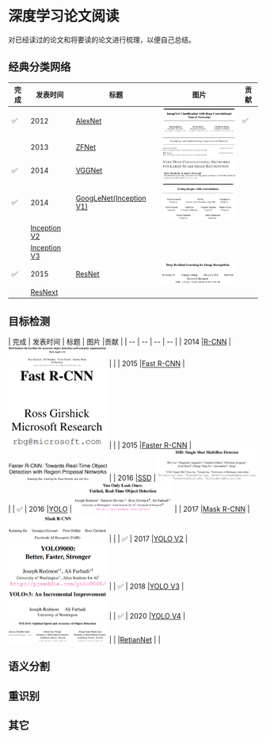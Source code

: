 # 深度学习论文阅读
对已经读过的论文和将要读的论文进行梳理，以便自己总结。


## 经典分类网络
| 完成 | 发表时间 | 标题 | 图片 | 贡献 |
| -- | -- | -- | -- | -- |
| ✅ | 2012 |[AlexNet](https://papers.nips.cc/paper/2012/file/c399862d3b9d6b76c8436e924a68c45b-Paper.pdf)| <img src='Imgs/AlexNet.png' width=200px> | ✅ | 深度学习的开篇之作 |
| | 2013 |[ZFNet](https://arxiv.org/pdf/1311.2901v3.pdf) | <img src='Imgs/ZFNet.png' width=200px> | |
| ✅ | 2014 |[VGGNet](https://arxiv.org/pdf/1409.1556.pdf) | <img src='Imgs/VGGNet.png' width=200px> | |
| ✅ | 2014 |[GoogLeNet(Inception V1)](https://arxiv.org/pdf/1409.4842.pdf) | <img src='Imgs/GoogLeNet.png' width=200px> | |
|  |[Inception V2]() | |
|  |[Inception V3]() | |
| ✅ | 2015 |[ResNet](https://arxiv.org/pdf/1512.03385.pdf) | <img src='Imgs/ResNet.png' width=200px> ||
|  |[ResNext]() | |
## 目标检测
| 完成 | 发表时间 | 标题 | 图片 |贡献 |
| -- | -- | -- | -- |
| 2014 |[R-CNN](https://arxiv.org/pdf/1311.2524v5.pdf) | <img src='Imgs/R-CNN.png' width=200px> | |
| 2015 |[Fast R-CNN](https://arxiv.org/pdf/1504.08083v2.pdf) | <img src='Imgs/Fast-R-CNN.png' width=200px> | |
| 2015 |[Faster R-CNN](https://arxiv.org/pdf/1506.01497v3.pdf) | <img src='Imgs/Faster-R-CNN.png' width=200px> |
| 2016 |[SSD](https://arxiv.org/pdf/1512.02325v5.pdf) | <img src='Imgs/SSD.png' width=200px> |
| ✅ | 2016 |[YOLO](https://arxiv.org/pdf/1506.02640v5.pdf) | <img src='Imgs/YOLOV1.png' width=200px> |
| 2017 |[Mask R-CNN](https://arxiv.org/pdf/1703.06870v3.pdf) | <img src='Imgs/Mask-R-CNN.png' width=200px> | |
| ✅ | 2017 |[YOLO V2](https://arxiv.org/pdf/1612.08242v1.pdf) | <img src='Imgs/YOLOV2.png' width=200px> |
| ✅ | 2018 |[YOLO V3](https://arxiv.org/pdf/1804.02767v1.pdf) | <img src='Imgs/YOLOV3.png' width=200px> |
| ✅ | 2020 |[YOLO V4](https://arxiv.org/pdf/2004.10934.pdf) | <img src='Imgs/YOLOV4.png' width=200px> |
| |[RetianNet]() | |
## 语义分割

## 重识别

## 其它

